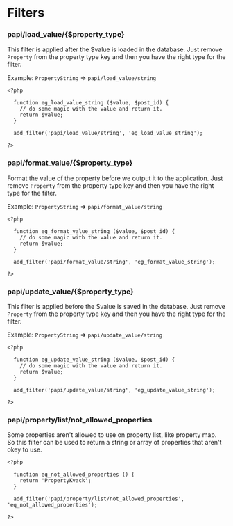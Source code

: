 # Filters

### papi/load_value/{$property_type}

This filter is applied after the $value is loaded in the database. Just remove `Property` from the property type key and then you have the right type for the filter.

Example: `PropertyString` => `papi/load_value/string`

```
<?php

  function eg_load_value_string ($value, $post_id) {
    // do some magic with the value and return it.
    return $value;
  }

  add_filter('papi/load_value/string', 'eg_load_value_string');

?>
```

### papi/format_value/{$property_type}

Format the value of the property before we output it to the application. Just remove `Property` from the property type key and then you have the right type for the filter.

Example: `PropertyString` => `papi/format_value/string`

```
<?php

  function eg_format_value_string ($value, $post_id) {
    // do some magic with the value and return it.
    return $value;
  }

  add_filter('papi/format_value/string', 'eg_format_value_string');

?>
```

### papi/update_value/{$property_type}

This filter is applied before the $value is saved in the database. Just remove `Property` from the property type key and then you have the right type for the filter.

Example: `PropertyString` => `papi/update_value/string`

```
<?php

  function eg_update_value_string ($value, $post_id) {
    // do some magic with the value and return it.
    return $value;
  }

  add_filter('papi/update_value/string', 'eg_update_value_string');

?>
```

### papi/property/list/not_allowed_properties

Some properties aren't allowed to use on property list, like property map. So this filter can be used to return a string or array of properties that aren't okey to use.

```
<?php

  function eq_not_allowed_properties () {
    return 'PropertyKvack';
  }
  
  add_filter('papi/property/list/not_allowed_properties', 'eq_not_allowed_properties');
  
?>
```